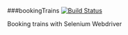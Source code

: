 ###bookingTrains
[![Build Status](https://travis-ci.org/mamax/bookingTrains.svg?branch=master)](https://travis-ci.org/mamax/bookingTrains)

Booking trains with Selenium Webdriver

